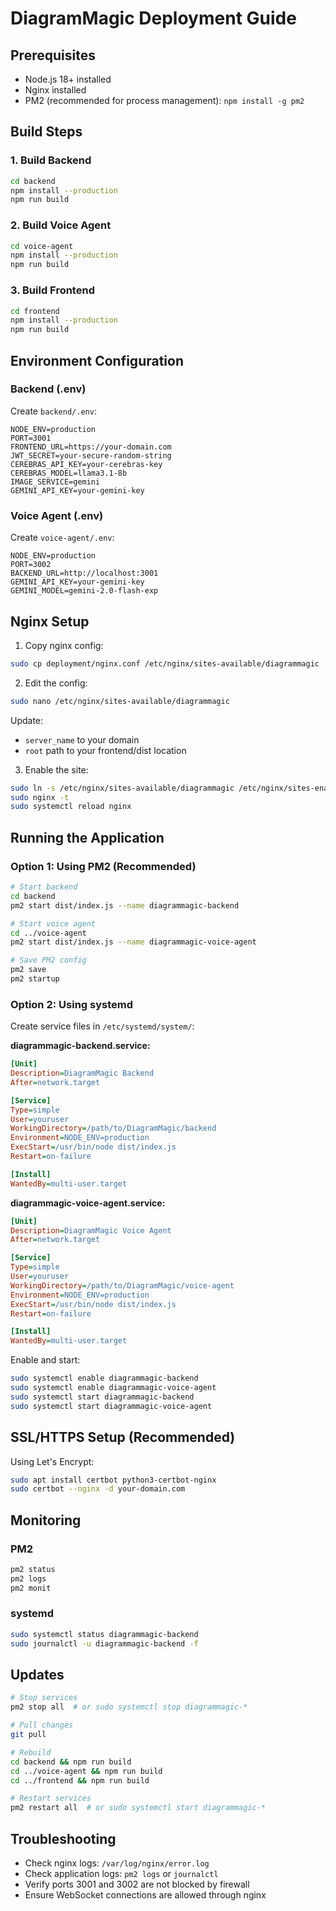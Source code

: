 # DiagramMagic Deployment Guide

## Prerequisites

- Node.js 18+ installed
- Nginx installed
- PM2 (recommended for process management): `npm install -g pm2`

## Build Steps

### 1. Build Backend
```bash
cd backend
npm install --production
npm run build
```

### 2. Build Voice Agent
```bash
cd voice-agent
npm install --production
npm run build
```

### 3. Build Frontend
```bash
cd frontend
npm install --production
npm run build
```

## Environment Configuration

### Backend (.env)
Create `backend/.env`:
```env
NODE_ENV=production
PORT=3001
FRONTEND_URL=https://your-domain.com
JWT_SECRET=your-secure-random-string
CEREBRAS_API_KEY=your-cerebras-key
CEREBRAS_MODEL=llama3.1-8b
IMAGE_SERVICE=gemini
GEMINI_API_KEY=your-gemini-key
```

### Voice Agent (.env)
Create `voice-agent/.env`:
```env
NODE_ENV=production
PORT=3002
BACKEND_URL=http://localhost:3001
GEMINI_API_KEY=your-gemini-key
GEMINI_MODEL=gemini-2.0-flash-exp
```

## Nginx Setup

1. Copy nginx config:
```bash
sudo cp deployment/nginx.conf /etc/nginx/sites-available/diagrammagic
```

2. Edit the config:
```bash
sudo nano /etc/nginx/sites-available/diagrammagic
```

Update:
- `server_name` to your domain
- `root` path to your frontend/dist location

3. Enable the site:
```bash
sudo ln -s /etc/nginx/sites-available/diagrammagic /etc/nginx/sites-enabled/
sudo nginx -t
sudo systemctl reload nginx
```

## Running the Application

### Option 1: Using PM2 (Recommended)

```bash
# Start backend
cd backend
pm2 start dist/index.js --name diagrammagic-backend

# Start voice agent
cd ../voice-agent
pm2 start dist/index.js --name diagrammagic-voice-agent

# Save PM2 config
pm2 save
pm2 startup
```

### Option 2: Using systemd

Create service files in `/etc/systemd/system/`:

**diagrammagic-backend.service:**
```ini
[Unit]
Description=DiagramMagic Backend
After=network.target

[Service]
Type=simple
User=youruser
WorkingDirectory=/path/to/DiagramMagic/backend
Environment=NODE_ENV=production
ExecStart=/usr/bin/node dist/index.js
Restart=on-failure

[Install]
WantedBy=multi-user.target
```

**diagrammagic-voice-agent.service:**
```ini
[Unit]
Description=DiagramMagic Voice Agent
After=network.target

[Service]
Type=simple
User=youruser
WorkingDirectory=/path/to/DiagramMagic/voice-agent
Environment=NODE_ENV=production
ExecStart=/usr/bin/node dist/index.js
Restart=on-failure

[Install]
WantedBy=multi-user.target
```

Enable and start:
```bash
sudo systemctl enable diagrammagic-backend
sudo systemctl enable diagrammagic-voice-agent
sudo systemctl start diagrammagic-backend
sudo systemctl start diagrammagic-voice-agent
```

## SSL/HTTPS Setup (Recommended)

Using Let's Encrypt:
```bash
sudo apt install certbot python3-certbot-nginx
sudo certbot --nginx -d your-domain.com
```

## Monitoring

### PM2
```bash
pm2 status
pm2 logs
pm2 monit
```

### systemd
```bash
sudo systemctl status diagrammagic-backend
sudo journalctl -u diagrammagic-backend -f
```

## Updates

```bash
# Stop services
pm2 stop all  # or sudo systemctl stop diagrammagic-*

# Pull changes
git pull

# Rebuild
cd backend && npm run build
cd ../voice-agent && npm run build
cd ../frontend && npm run build

# Restart services
pm2 restart all  # or sudo systemctl start diagrammagic-*
```

## Troubleshooting

- Check nginx logs: `/var/log/nginx/error.log`
- Check application logs: `pm2 logs` or `journalctl`
- Verify ports 3001 and 3002 are not blocked by firewall
- Ensure WebSocket connections are allowed through nginx
